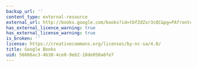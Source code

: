 ```yaml
---
backup_url: ''
content_type: external-resource
external_url: http://books.google.com/books?id=tbfZdZxr3cQC&pg=PAfrontcover
has_external_licence_warning: true
has_external_license_warning: true
is_broken: ''
license: https://creativecommons.org/licenses/by-nc-sa/4.0/
title: Google Books
uid: 56666ac3-4b38-4ce0-9eb2-18de058a6fe7
---
```

